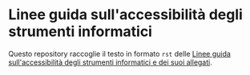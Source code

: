 # Linee guida sull'accessibilità degli strumenti informatici

Questo repository raccoglie il testo in formato `rst` delle [Linee guida
sull'accessibilità degli strumenti informatici e dei suoi
allegati](https://docs.italia.it/AgID/documenti-in-consultazione/lg-accessibilita-docs/it/stabile/).
